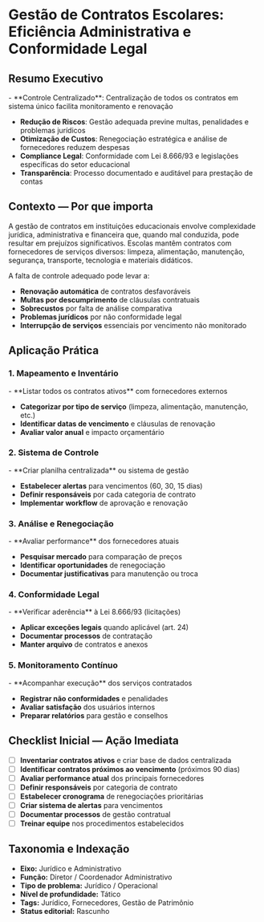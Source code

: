 ﻿# Gestão de Contratos Escolares: Eficiência Administrativa e Conformidade Legal

<!-- METADADOS DE CLASSIFICACAO -->
<!-- 
Eixo Tematico: governanca
Subcategoria: GOV-COM
Funcao Alvo: COORDENADOR
Tipo de Conteudo: ART
Nivel de Profundidade: OPE
Status Editorial: Rascunho
Codigo de Indexacao: GOV-COM-COORDENADOR-ART-OPE-IDE
Palavras-chave: compliance, riscos
Data de Classificacao: 2025-09-18 12:13:53
-->
## Resumo Executivo

<!-- METADADOS DE CLASSIFICACAO -->
<!-- 
Eixo Tematico: governanca
Subcategoria: GOV-COM
Funcao Alvo: COORDENADOR
Tipo de Conteudo: ART
Nivel de Profundidade: OPE
Status Editorial: Rascunho
Codigo de Indexacao: GOV-COM-COORDENADOR-ART-OPE-IDE
Palavras-chave: compliance, riscos
Data de Classificacao: 2025-09-18 12:13:53
-->- **Controle Centralizado**: Centralização de todos os contratos em sistema único facilita monitoramento e renovação
- **Redução de Riscos**: Gestão adequada previne multas, penalidades e problemas jurídicos
- **Otimização de Custos**: Renegociação estratégica e análise de fornecedores reduzem despesas
- **Compliance Legal**: Conformidade com Lei 8.666/93 e legislações específicas do setor educacional
- **Transparência**: Processo documentado e auditável para prestação de contas

## Contexto — Por que importa

<!-- METADADOS DE CLASSIFICACAO -->
<!-- 
Eixo Tematico: governanca
Subcategoria: GOV-COM
Funcao Alvo: COORDENADOR
Tipo de Conteudo: ART
Nivel de Profundidade: OPE
Status Editorial: Rascunho
Codigo de Indexacao: GOV-COM-COORDENADOR-ART-OPE-IDE
Palavras-chave: compliance, riscos
Data de Classificacao: 2025-09-18 12:13:53
-->
A gestão de contratos em instituições educacionais envolve complexidade jurídica, administrativa e financeira que, quando mal conduzida, pode resultar em prejuízos significativos. Escolas mantêm contratos com fornecedores de serviços diversos: limpeza, alimentação, manutenção, segurança, transporte, tecnologia e materiais didáticos.

A falta de controle adequado pode levar a:
- **Renovação automática** de contratos desfavoráveis
- **Multas por descumprimento** de cláusulas contratuais
- **Sobrecustos** por falta de análise comparativa
- **Problemas jurídicos** por não conformidade legal
- **Interrupção de serviços** essenciais por vencimento não monitorado

## Aplicação Prática

<!-- METADADOS DE CLASSIFICACAO -->
<!-- 
Eixo Tematico: governanca
Subcategoria: GOV-COM
Funcao Alvo: COORDENADOR
Tipo de Conteudo: ART
Nivel de Profundidade: OPE
Status Editorial: Rascunho
Codigo de Indexacao: GOV-COM-COORDENADOR-ART-OPE-IDE
Palavras-chave: compliance, riscos
Data de Classificacao: 2025-09-18 12:13:53
-->
### 1. Mapeamento e Inventário

<!-- METADADOS DE CLASSIFICACAO -->
<!-- 
Eixo Tematico: governanca
Subcategoria: GOV-COM
Funcao Alvo: COORDENADOR
Tipo de Conteudo: ART
Nivel de Profundidade: OPE
Status Editorial: Rascunho
Codigo de Indexacao: GOV-COM-COORDENADOR-ART-OPE-IDE
Palavras-chave: compliance, riscos
Data de Classificacao: 2025-09-18 12:13:53
-->- **Listar todos os contratos ativos** com fornecedores externos
- **Categorizar por tipo de serviço** (limpeza, alimentação, manutenção, etc.)
- **Identificar datas de vencimento** e cláusulas de renovação
- **Avaliar valor anual** e impacto orçamentário

### 2. Sistema de Controle

<!-- METADADOS DE CLASSIFICACAO -->
<!-- 
Eixo Tematico: governanca
Subcategoria: GOV-COM
Funcao Alvo: COORDENADOR
Tipo de Conteudo: ART
Nivel de Profundidade: OPE
Status Editorial: Rascunho
Codigo de Indexacao: GOV-COM-COORDENADOR-ART-OPE-IDE
Palavras-chave: compliance, riscos
Data de Classificacao: 2025-09-18 12:13:53
-->- **Criar planilha centralizada** ou sistema de gestão
- **Estabelecer alertas** para vencimentos (60, 30, 15 dias)
- **Definir responsáveis** por cada categoria de contrato
- **Implementar workflow** de aprovação e renovação

### 3. Análise e Renegociação

<!-- METADADOS DE CLASSIFICACAO -->
<!-- 
Eixo Tematico: governanca
Subcategoria: GOV-COM
Funcao Alvo: COORDENADOR
Tipo de Conteudo: ART
Nivel de Profundidade: OPE
Status Editorial: Rascunho
Codigo de Indexacao: GOV-COM-COORDENADOR-ART-OPE-IDE
Palavras-chave: compliance, riscos
Data de Classificacao: 2025-09-18 12:13:53
-->- **Avaliar performance** dos fornecedores atuais
- **Pesquisar mercado** para comparação de preços
- **Identificar oportunidades** de renegociação
- **Documentar justificativas** para manutenção ou troca

### 4. Conformidade Legal

<!-- METADADOS DE CLASSIFICACAO -->
<!-- 
Eixo Tematico: governanca
Subcategoria: GOV-COM
Funcao Alvo: COORDENADOR
Tipo de Conteudo: ART
Nivel de Profundidade: OPE
Status Editorial: Rascunho
Codigo de Indexacao: GOV-COM-COORDENADOR-ART-OPE-IDE
Palavras-chave: compliance, riscos
Data de Classificacao: 2025-09-18 12:13:53
-->- **Verificar aderência** à Lei 8.666/93 (licitações)
- **Aplicar exceções legais** quando aplicável (art. 24)
- **Documentar processos** de contratação
- **Manter arquivo** de contratos e anexos

### 5. Monitoramento Contínuo

<!-- METADADOS DE CLASSIFICACAO -->
<!-- 
Eixo Tematico: governanca
Subcategoria: GOV-COM
Funcao Alvo: COORDENADOR
Tipo de Conteudo: ART
Nivel de Profundidade: OPE
Status Editorial: Rascunho
Codigo de Indexacao: GOV-COM-COORDENADOR-ART-OPE-IDE
Palavras-chave: compliance, riscos
Data de Classificacao: 2025-09-18 12:13:53
-->- **Acompanhar execução** dos serviços contratados
- **Registrar não conformidades** e penalidades
- **Avaliar satisfação** dos usuários internos
- **Preparar relatórios** para gestão e conselhos

## Checklist Inicial — Ação Imediata

<!-- METADADOS DE CLASSIFICACAO -->
<!-- 
Eixo Tematico: governanca
Subcategoria: GOV-COM
Funcao Alvo: COORDENADOR
Tipo de Conteudo: ART
Nivel de Profundidade: OPE
Status Editorial: Rascunho
Codigo de Indexacao: GOV-COM-COORDENADOR-ART-OPE-IDE
Palavras-chave: compliance, riscos
Data de Classificacao: 2025-09-18 12:13:53
-->
- [ ] **Inventariar contratos ativos** e criar base de dados centralizada
- [ ] **Identificar contratos próximos ao vencimento** (próximos 90 dias)
- [ ] **Avaliar performance atual** dos principais fornecedores
- [ ] **Definir responsáveis** por categoria de contrato
- [ ] **Estabelecer cronograma** de renegociações prioritárias
- [ ] **Criar sistema de alertas** para vencimentos
- [ ] **Documentar processos** de gestão contratual
- [ ] **Treinar equipe** nos procedimentos estabelecidos

## Taxonomia e Indexação

<!-- METADADOS DE CLASSIFICACAO -->
<!-- 
Eixo Tematico: governanca
Subcategoria: GOV-COM
Funcao Alvo: COORDENADOR
Tipo de Conteudo: ART
Nivel de Profundidade: OPE
Status Editorial: Rascunho
Codigo de Indexacao: GOV-COM-COORDENADOR-ART-OPE-IDE
Palavras-chave: compliance, riscos
Data de Classificacao: 2025-09-18 12:13:53
-->
- **Eixo:** Jurídico e Administrativo
- **Função:** Diretor / Coordenador Administrativo
- **Tipo de problema:** Jurídico / Operacional
- **Nível de profundidade:** Tático
- **Tags:** Jurídico, Fornecedores, Gestão de Patrimônio
- **Status editorial:** Rascunho

